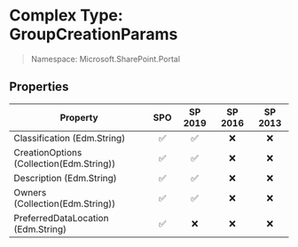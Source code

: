 # Complex Type: GroupCreationParams

> Namespace: Microsoft.SharePoint.Portal

## Properties

Property | SPO | SP 2019 | SP 2016 | SP 2013
----------|:---:|:-------:|:-------:|:-------:
Classification (Edm.String) | ✅ | ✅ | ❌ | ❌
CreationOptions (Collection(Edm.String)) | ✅ | ✅ | ❌ | ❌
Description (Edm.String) | ✅ | ✅ | ❌ | ❌
Owners (Collection(Edm.String)) | ✅ | ✅ | ❌ | ❌
PreferredDataLocation (Edm.String) | ✅ | ❌ | ❌ | ❌
